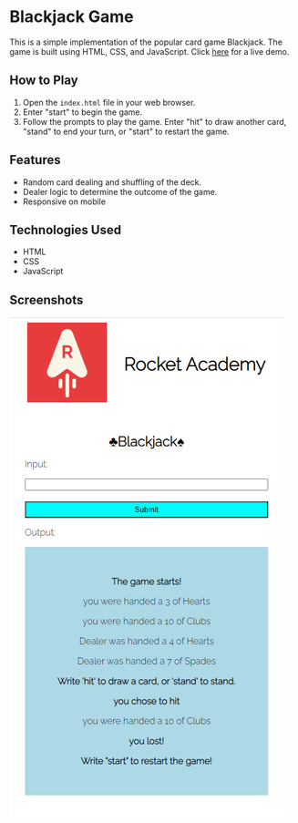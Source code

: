 # Blackjack Game

This is a simple implementation of the popular card game Blackjack. The game is built using HTML, CSS, and JavaScript.
Click [here](https://jhonnynd.github.io/blackjack-j/) for a live demo.

## How to Play

1. Open the `index.html` file in your web browser.
2. Enter "start" to begin the game.
3. Follow the prompts to play the game. Enter "hit" to draw another card, "stand" to end your turn, or "start" to restart the game.

## Features

- Random card dealing and shuffling of the deck.
- Dealer logic to determine the outcome of the game.
- Responsive on mobile

## Technologies Used

- HTML
- CSS
- JavaScript

## Screenshots

![Gameplay Screenshot](screenshots/gameplay.png)
